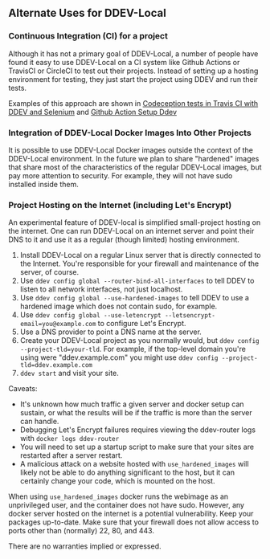 ## Alternate Uses for DDEV-Local

### Continuous Integration (CI) for a project

Although it has not a primary goal of DDEV-Local, a number of people have found it easy to use DDEV-Local on a CI system like Github Actions or TravisCI or CircleCI to test out their projects. Instead of setting up a hosting environment for testing, they just start the project using DDEV and run their tests.

Examples of this approach are shown in [Codeception tests in Travis CI with DDEV and Selenium](https://dev.to/tomasnorre/codeception-tests-in-travis-ci-with-ddev-and-selenium-1607) and [Github Action Setup Ddev](https://github.com/jonaseberle/github-action-setup-ddev)

### Integration of DDEV-Local Docker Images Into Other Projects

It is possible to use DDEV-Local Docker images outside the context of the DDEV-Local environment. In the future we plan to share "hardened" images that share most of the characteristics of the regular DDEV-Local images, but pay more attention to security. For example, they will not have sudo installed inside them.

### Project Hosting on the Internet (including Let's Encrypt)

An experimental feature of DDEV-local is simplified small-project hosting on the internet. One can run DDEV-Local on an internet server and point their DNS to it and use it as a regular (though limited) hosting environment.

1. Install DDEV-Local on a regular Linux server that is directly connected to the Internet. You're responsible for your firewall and maintenance of the server, of course.
2. Use `ddev config global --router-bind-all-interfaces` to tell DDEV to listen to all network interfaces, not just localhost.
3. Use `ddev config global --use-hardened-images` to tell DDEV to use a hardened image which does not contain sudo, for example.
4. Use `ddev config global --use-letencrypt --letsencrypt-email=you@example.com` to configure Let's Encrypt.
5. Use a DNS provider to point a DNS name at the server.
6. Create your DDEV-Local project as you normally would, but `ddev config --project-tld=your-tld`. For example, if the top-level domain you're using were "ddev.example.com" you might use `ddev config --project-tld=ddev.example.com`
7. `ddev start` and visit your site.

Caveats:

* It's unknown how much traffic a given server and docker setup can sustain, or what the results will be if the traffic is more than the server can handle.
* Debugging Let's Encrypt failures requires viewing the ddev-router logs with `docker logs ddev-router`
* You will need to set up a startup script to make sure that your sites are restarted after a server restart.
* A malicious attack on a website hosted with `use_hardened_images` will likely not be able to do anything significant to the host, but it can certainly change your code, which is mounted on the host.

When using `use_hardened_images` docker runs the webimage as an unprivileged user, and the container does not have sudo. However, any docker server hosted on the internet is a potential vulnerability. Keep your packages up-to-date. Make sure that your firewall does not allow access to ports other than (normally) 22, 80, and 443.

There are no warranties implied or expressed.
